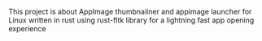This project is about AppImage thumbnailner and appimage launcher for Linux written in rust using rust-fltk library for a lightning fast app opening experience
